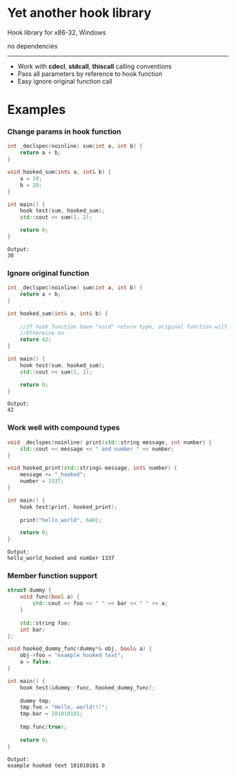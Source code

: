 # Yet another hook library

Hook library for x86-32, Windows

no dependencies

---

* Work with **cdecl**, **stdcall**, **thiscall** calling conventions
* Pass all parameters by reference to hook function
* Easy ignore original function call


# Examples

### Change params in hook function

```cpp
int _declspec(noinline) sum(int a, int b) {
	return a + b;
}

void hooked_sum(int& a, int& b) {
	a = 10;
	b = 20;
}

int main() {
	hook test(sum, hooked_sum);
	std::cout << sum(1, 2);

	return 0;
}
```
```
Output:
30
```

### Ignore original function
```cpp
int _declspec(noinline) sum(int a, int b) {
	return a + b;
}

int hooked_sum(int& a, int& b) {
	
	//If hook function have "void" return type, original function will be called
	//Otherwise no	
	return 42;
}

int main() {
	hook test(sum, hooked_sum);
	std::cout << sum(1, 2);

	return 0;
}
```
```
Output:
42
```


### Work well with compound types
```cpp
void _declspec(noinline) print(std::string message, int number) {
	std::cout << message << " and number " << number;
}

void hooked_print(std::string& message, int& number) {
	message += "_hooked";
	number = 1337;
}

int main() {
	hook test(print, hooked_print);
	
	print("hello_world", 640);

	return 0;
}
```
```
Output:
hello_world_hooked and number 1337
```


### Member function support
```cpp
struct dummy {
	void func(bool a) {
		std::cout << foo << " " << bar << " " << a;
	}
	
	std::string foo;
	int bar;
};

void hooked_dummy_func(dummy*& obj, bool& a) {
	obj->foo = "example hooked text";
	a = false;
}

int main() {
	hook test(&dummy::func, hooked_dummy_func);
	
	dummy tmp;
	tmp.foo = "Hello, world!!!";
	tmp.bar = 101010101;
	
	tmp.func(true);
	
	return 0;
}
```
```
Output:
example hooked text 101010101 0
```
